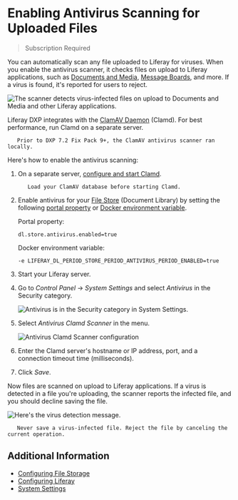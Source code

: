 # Enabling Antivirus Scanning for Uploaded Files

> Subscription Required

You can automatically scan any file uploaded to Liferay for viruses. When you enable the antivirus scanner, it checks files on upload to Liferay applications, such as [Documents and Media](../../content-authoring-and-management/documents-and-media/sharing-documents-and-media.md), [Message Boards](../../collaboration-and-social/message-boards/user-guide/getting-started-with-message-boards.md), and more. If a virus is found, it's reported for users to reject.

![The scanner detects virus-infected files on upload to Documents and Media and other Liferay applications.](./enabling-antivirus-scanning-for-uploaded-files/images/01.png)

Liferay DXP integrates with the [ClamAV Daemon](https://www.clamav.net/documents/scanning#clamd) (Clamd). For best performance, run Clamd on a separate server.

```note::
   Prior to DXP 7.2 Fix Pack 9+, the ClamAV antivirus scanner ran locally. 
```

Here's how to enable the antivirus scanning:

1. On a separate server, [configure and start Clamd](https://www.clamav.net/documents/scanning#clamd).

    ```important::
       Load your ClamAV database before starting Clamd.
    ```

1. Enable antivirus for your [File Store](../../../system-administration/file-storage/configuring-file-storage.md) (Document Library) by setting the following [portal property](../../../installation-and-upgrades/reference/portal-properties.md) or [Docker environment variable](../../../installation-and-upgrades/installing-liferay/using-liferay-docker-images/configuring-containers.md).

    Portal property:

    ```properties
    dl.store.antivirus.enabled=true
    ```

    Docker environment variable:

    ```properties
    -e LIFERAY_DL_PERIOD_STORE_PERIOD_ANTIVIRUS_PERIOD_ENABLED=true
    ```

1. Start your Liferay server.

1. Go to *Control Panel* &rarr; *System Settings* and select *Antivirus* in the Security category.

    ![Antivirus is in the Security category in System Settings.](./enabling-antivirus-scanning-for-uploaded-files/images/02.png)

1. Select *Antivirus Clamd Scanner* in the menu.

    ![Antivirus Clamd Scanner configuration](./enabling-antivirus-scanning-for-uploaded-files/images/03.png)

1. Enter the Clamd server's hostname or IP address, port, and a connection timeout time (milliseconds).

1. Click *Save*.

Now files are scanned on upload to Liferay applications. If a virus is detected in a file you're uploading, the scanner reports the infected file, and you should decline saving the file.

![Here's the virus detection message.](./enabling-antivirus-scanning-for-uploaded-files/images/04.png)

```important::
   Never save a virus-infected file. Reject the file by canceling the current operation.
```

## Additional Information

* [Configuring File Storage](./configuring-file-storage.md)
* [Configuring Liferay](../configuring_liferay.html)
* [System Settings](../configuring-liferay/system-settings.md)
